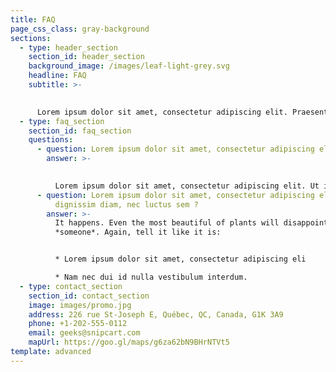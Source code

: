 ```yaml
---
title: FAQ
page_css_class: gray-background
sections:
  - type: header_section
    section_id: header_section
    background_image: /images/leaf-light-grey.svg
    headline: FAQ
    subtitle: >-
      

      Lorem ipsum dolor sit amet, consectetur adipiscing elit. Praesent vitae arcu mauris. Donec vitae est sapien. Vestibulum massa justo, tempus eget dolor vitae, iaculis efficitur nulla. Proin commodo aliquet ipsum quis feugiat. Cras a interdum erat. Phasellus lobortis est eu consequat elementum.
  - type: faq_section
    section_id: faq_section
    questions:
      - question: Lorem ipsum dolor sit amet, consectetur adipiscing elit
        answer: >-
          

          Lorem ipsum dolor sit amet, consectetur adipiscing elit. Ut in vestibulum lacus. Morbi nisl purus, consequat a urna egestas, molestie varius sem. Sed a massa in felis mattis placerat. Proin convallis, turpis id suscipit mollis, dui lacus placerat diam, a ornare tellus nibh et dui. Curabitur malesuada, justo sed maximus pellentesque, magna purus commodo justo, ut ornare nisi turpis id.
      - question: Lorem ipsum dolor sit amet, consectetur adipiscing elit. Curabitur et
          dignissim diam, nec luctus sem ?
        answer: >-
          It happens. Even the most beautiful of plants will disappoint
          *someone*. Again, tell it like it is:


          * Lorem ipsum dolor sit amet, consectetur adipiscing eli

          * Nam nec dui id nulla vestibulum interdum.
  - type: contact_section
    section_id: contact_section
    image: images/promo.jpg
    address: 226 rue St-Joseph E, Québec, QC, Canada, G1K 3A9
    phone: +1-202-555-0112
    email: geeks@snipcart.com
    mapUrl: https://goo.gl/maps/g6za62bN9BHrNTVt5
template: advanced
---
```

